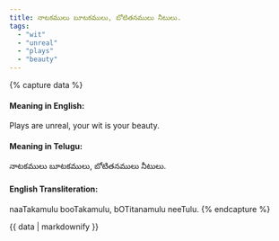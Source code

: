 ```yaml
---
title: నాటకములు బూటకములు, బోటితనములు నీటులు.
tags:
  - "wit"
  - "unreal"
  - "plays"
  - "beauty"
---
```


{% capture data %}
#### Meaning in English:
Plays are unreal, your wit is your beauty.

#### Meaning in Telugu:
నాటకములు బూటకములు, బోటితనములు నీటులు.

#### English Transliteration:
naaTakamulu booTakamulu, bOTitanamulu neeTulu.
{% endcapture %}

<div class="notice">{{ data | markdownify }}</div>

